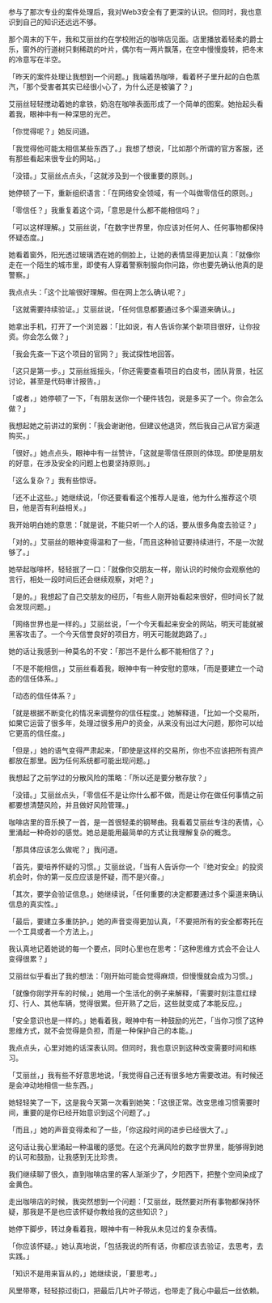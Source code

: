 
参与了那次专业的案件处理后，我对Web3安全有了更深的认识。但同时，我也意识到自己的知识还远远不够。

那个周末的下午，我和艾丽丝约在学校附近的咖啡店见面。店里播放着轻柔的爵士乐，窗外的行道树只剩稀疏的叶片，偶尔有一两片飘落，在空中慢慢旋转，把冬末的冷意写在半空。

「昨天的案件处理让我想到一个问题。」我端着热咖啡，看着杯子里升起的白色蒸汽，「那个受害者其实已经很小心了，为什么还是被骗了？」

艾丽丝轻轻搅动着她的拿铁，奶泡在咖啡表面形成了一个简单的图案。她抬起头看着我，眼神中有一种深思的光芒。

「你觉得呢？」她反问道。

「我觉得他可能太相信某些东西了。」我想了想说，「比如那个所谓的官方客服，还有那些看起来很专业的网站。」

「没错。」艾丽丝点点头，「这就涉及到一个很重要的原则。」

她停顿了一下，重新组织语言：「在网络安全领域，有一个叫做零信任的原则。」

「零信任？」我重复着这个词，「意思是什么都不能相信吗？」

「可以这样理解。」艾丽丝说，「在数字世界里，你应该对任何人、任何事物都保持怀疑态度。」

她看着窗外，阳光透过玻璃洒在她的侧脸上，让她的表情显得更加认真：「就像你走在一个陌生的城市里，即使有人穿着警察制服向你问路，你也要先确认他真的是警察。」

我点点头：「这个比喻很好理解。但在网上怎么确认呢？」

「这就需要持续验证。」艾丽丝说，「任何信息都要通过多个渠道来确认。」

她拿出手机，打开了一个浏览器：「比如说，有人告诉你某个新项目很好，让你投资。你会怎么做？」

「我会先查一下这个项目的官网？」我试探性地回答。

「这只是第一步。」艾丽丝摇摇头，「你还需要查看项目的白皮书，团队背景，社区讨论，甚至是代码审计报告。」

「或者，」她停顿了一下，「有朋友送你一个硬件钱包，说是多买了一个。你会怎么做？」

我想起她之前讲过的案例：「我会谢谢他，但建议他退货，然后我自己从官方渠道购买。」

「很好。」她点点头，眼神中有一丝赞许，「这就是零信任原则的体现。即使是朋友的好意，在涉及安全的问题上也要坚持原则。」

「这么复杂？」我有些惊讶。

「还不止这些。」她继续说，「你还要看看这个推荐人是谁，他为什么推荐这个项目，他是否有利益相关。」

我开始明白她的意思：「就是说，不能只听一个人的话，要从很多角度去验证？」

「对的。」艾丽丝的眼神变得温和了一些，「而且这种验证要持续进行，不是一次就够了。」

她举起咖啡杯，轻轻抿了一口：「就像你交朋友一样，刚认识的时候你会观察他的言行，相处一段时间后还会继续观察，对吧？」

「是的。」我想起了自己交朋友的经历，「有些人刚开始看起来很好，但时间长了就会发现问题。」

「网络世界也是一样的。」艾丽丝说，「一个今天看起来安全的网站，明天可能就被黑客攻击了。一个今天信誉良好的项目方，明天可能就跑路了。」

她的话让我感到一种莫名的不安：「那岂不是什么都不能相信了？」

「不是不能相信，」艾丽丝看着我，眼神中有一种安慰的意味，「而是要建立一个动态的信任体系。」

「动态的信任体系？」

「就是根据不断变化的情况来调整你的信任程度。」她解释道，「比如一个交易所，如果它运营了很多年，处理过很多用户的资金，从来没有出过大问题，那你可以给它更高的信任度。」

「但是，」她的语气变得严肃起来，「即使是这样的交易所，你也不应该把所有资产都放在那里。因为任何系统都可能出现问题。」

我想起了之前学过的分散风险的策略：「所以还是要分散存放？」

「没错。」艾丽丝点头，「零信任不是让你什么都不做，而是让你在做任何事情之前都要想清楚风险，并且做好风险管理。」

咖啡店里的音乐换了一首，是一首很轻柔的钢琴曲。我看着艾丽丝专注的表情，心里涌起一种奇妙的感觉。她总是能用最简单的方式让我理解复杂的概念。

「那具体应该怎么做呢？」我问道。

「首先，要培养怀疑的习惯。」艾丽丝说，「当有人告诉你一个『绝对安全』的投资机会时，你的第一反应应该是怀疑，而不是兴奋。」

「其次，要学会验证信息。」她继续说，「任何重要的决定都要通过多个渠道来确认信息的真实性。」

「最后，要建立多重防护。」她的声音变得更加认真，「不要把所有的安全都寄托在一个工具或者一个方法上。」

我认真地记着她说的每一个要点，同时心里也在思考：「这种思维方式会不会让人变得很累？」

艾丽丝似乎看出了我的想法：「刚开始可能会觉得麻烦，但慢慢就会成为习惯。」

「就像你刚学开车的时候，」她用一个生活化的例子来解释，「需要时刻注意红绿灯、行人、其他车辆，觉得很累。但开熟了之后，这些就变成了本能反应。」

「安全意识也是一样的。」她看着我，眼神中有一种鼓励的光芒，「当你习惯了这种思维方式，就不会觉得是负担，而是一种保护自己的本能。」

我点点头，心里对她的话深表认同。但同时，我也意识到这种改变需要时间和练习。

「艾丽丝，」我有些不好意思地说，「我觉得自己还有很多地方需要改进。有时候还是会冲动地相信一些东西。」

她轻轻笑了一下，这是我今天第一次看到她笑：「这很正常。改变思维习惯需要时间，重要的是你已经开始意识到这个问题了。」

「而且，」她的声音变得柔和了一些，「你这段时间的进步已经很大了。」

这句话让我心里涌起一种温暖的感觉。在这个充满风险的数字世界里，能够得到她的认可和鼓励，让我感到无比珍贵。

我们继续聊了很久，直到咖啡店里的客人渐渐少了，夕阳西下，把整个空间染成了金黄色。

走出咖啡店的时候，我突然想到一个问题：「艾丽丝，既然要对所有事物都保持怀疑，那我是不是也应该怀疑你教给我的这些知识？」

她停下脚步，转过身看着我，眼神中有一种我从未见过的复杂表情。

「你应该怀疑。」她认真地说，「包括我说的所有话，你都应该去验证，去思考，去实践。」

「知识不是用来盲从的，」她继续说，「要思考。」

风里带寒，轻轻掠过街口，把最后几片叶子带远，也带走了我心中最后一丝依赖。
